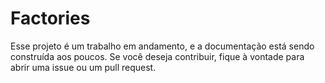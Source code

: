 # Factories 

Esse projeto é um trabalho em andamento, e a documentação está sendo construída aos poucos. Se você deseja contribuir, fique à vontade para abrir uma issue ou um pull request.
